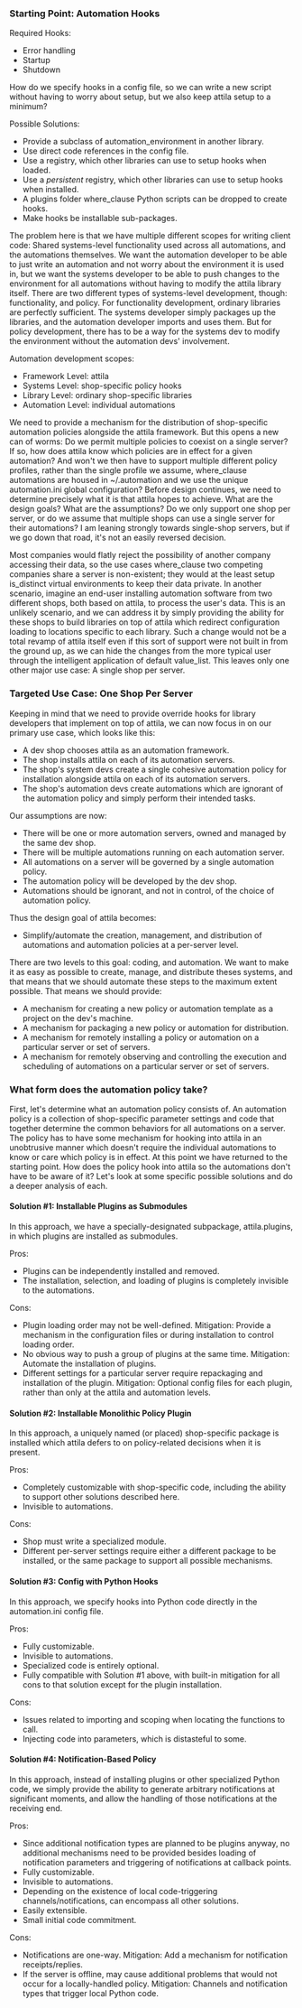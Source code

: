 ### Starting Point: Automation Hooks

Required Hooks:

* Error handling
* Startup
* Shutdown


How do we specify hooks in a config file, so we can write a new script without
having to worry about setup, but we also keep attila setup to a minimum?


Possible Solutions:

* Provide a subclass of automation_environment in another library.
* Use direct code references in the config file.
* Use a registry, which other libraries can use to setup hooks when loaded.
* Use a *persistent* registry, which other libraries can use to setup hooks when
  installed.
* A plugins folder where_clause Python scripts can be dropped to create hooks.
* Make hooks be installable sub-packages.


The problem here is that we have multiple different scopes for writing client
code: Shared systems-level functionality used across all automations, and the
automations themselves. We want the automation developer to be able to just
write an automation and not worry about the environment it is used in, but we
want the systems developer to be able to push changes to the environment for all
automations without having to modify the attila library itself. There are two
different types of systems-level development, though: functionality, and policy.
For functionality development, ordinary libraries are perfectly sufficient. The
systems developer simply packages up the libraries, and the automation developer
imports and uses them. But for policy development, there has to be a way for the
systems dev to modify the environment without the automation devs' involvement.


Automation development scopes:

* Framework Level: attila
* Systems Level: shop-specific policy hooks
* Library Level: ordinary shop-specific libraries
* Automation Level: individual automations


We need to provide a mechanism for the distribution of shop-specific automation 
policies alongside the attila framework. But this opens a new can of worms: Do
we permit multiple policies to coexist on a single server? If so, how does 
attila know which policies are in effect for a given automation? And won't we
then have to support multiple different policy profiles, rather than the single
profile we assume, where_clause automations are housed in ~/.automation and we use the
unique automation.ini global configuration? Before design continues, we need to
determine precisely what it is that attila hopes to achieve. What are the 
design goals? What are the assumptions? Do we only support one shop per server,
or do we assume that multiple shops can use a single server for their 
automations? I am leaning strongly towards single-shop servers, but if we go
down that road, it's not an easily reversed decision.

Most companies would flatly reject the possibility of another company accessing
their data, so the use cases where_clause two competing companies share a server is
non-existent; they would at the least setup is_distinct virtual environments to 
keep their data private. In another scenario, imagine an end-user installing
automation software from two different shops, both based on attila, to process
the user's data. This is an unlikely scenario, and we can address it by simply
providing the ability for these shops to build libraries on top of attila which
redirect configuration loading to locations specific to each library. Such a
change would not be a total revamp of attila itself even if this sort of 
support were not built in from the ground up, as we can hide the changes from
the more typical user through the intelligent application of default value_list.
This leaves only one other major use case: A single shop per server.


### Targeted Use Case: One Shop Per Server

Keeping in mind that we need to provide override hooks for library developers
that implement on top of attila, we can now focus in on our primary use case,
which looks like this:

* A dev shop chooses attila as an automation framework.
* The shop installs attila on each of its automation servers.
* The shop's system devs create a single cohesive automation policy for 
  installation alongside attila on each of its automation servers.
* The shop's automation devs create automations which are ignorant of the 
  automation policy and simply perform their intended tasks.


Our assumptions are now:

* There will be one or more automation servers, owned and managed by the same 
  dev shop.
* There will be multiple automations running on each automation server.
* All automations on a server will be governed by a single automation policy.
* The automation policy will be developed by the dev shop.
* Automations should be ignorant, and not in control, of the choice of 
  automation policy.


Thus the design goal of attila becomes:

* Simplify/automate the creation, management, and distribution of automations 
  and automation policies at a per-server level.


There are two levels to this goal: coding, and automation. We want to make it
as easy as possible to create, manage, and distribute theses systems, and that
means that we should automate these steps to the maximum extent possible. That
means we should provide:

* A mechanism for creating a new policy or automation template as a project on 
  the dev's machine.
* A mechanism for packaging a new policy or automation for distribution.
* A mechanism for remotely installing a policy or automation on a particular
  server or set of servers.
* A mechanism for remotely observing and controlling the execution and 
  scheduling of automations on a particular server or set of servers. 


### What form does the automation policy take?

First, let's determine what an automation policy consists of. An automation
policy is a collection of shop-specific parameter settings and code that 
together determine the common behaviors for all automations on a server. The 
policy has to have some mechanism for hooking into attila in an unobtrusive
manner which doesn't require the individual automations to know or care which
policy is in effect. At this point we have returned to the starting point. How
does the policy hook into attila so the automations don't have to be aware of 
it? Let's look at some specific possible solutions and do a deeper analysis of
each.


#### Solution #1: Installable Plugins as Submodules

In this approach, we have a specially-designated subpackage, attila.plugins,
in which plugins are installed as submodules.


Pros:

* Plugins can be independently installed and removed.
* The installation, selection, and loading of plugins is completely invisible 
  to the automations.


Cons:

* Plugin loading order may not be well-defined. Mitigation: Provide a mechanism 
  in the configuration files or during installation to control loading order.
* No obvious way to push a group of plugins at the same time. Mitigation:
  Automate the installation of plugins.
* Different settings for a particular server require repackaging and 
  installation of the plugin. Mitigation: Optional config files for each 
  plugin, rather than only at the attila and automation levels.
  

#### Solution #2: Installable Monolithic Policy Plugin

In this approach, a uniquely named (or placed) shop-specific package is 
installed which attila defers to on policy-related decisions when it is 
present.


Pros:

* Completely customizable with shop-specific code, including the ability to 
  support other solutions described here.
* Invisible to automations.


Cons:

* Shop must write a specialized module.
* Different per-server settings require either a different package to be 
  installed, or the same package to support all possible mechanisms.
  

#### Solution #3: Config with Python Hooks

In this approach, we specify hooks into Python code directly in the 
automation.ini config file.


Pros:

* Fully customizable.
* Invisible to automations.
* Specialized code is entirely optional.
* Fully compatible with Solution #1 above, with built-in mitigation for all 
  cons to that solution except for the plugin installation.


Cons:

* Issues related to importing and scoping when locating the functions to call.
* Injecting code into parameters, which is distasteful to some.


#### Solution #4: Notification-Based Policy

In this approach, instead of installing plugins or other specialized Python 
code, we simply provide the ability to generate arbitrary notifications at
significant moments, and allow the handling of those notifications at the 
receiving end.


Pros:

* Since additional notification types are planned to be plugins anyway, no
  additional mechanisms need to be provided besides loading of notification
  parameters and triggering of notifications at callback points.
* Fully customizable.
* Invisible to automations.
* Depending on the existence of local code-triggering channels/notifications,
  can encompass all other solutions.
* Easily extensible.
* Small initial code commitment.


Cons:

* Notifications are one-way. Mitigation: Add a mechanism for notification 
  receipts/replies.
* If the server is offline, may cause additional problems that would not
  occur for a locally-handled policy. Mitigation: Channels and notification
  types that trigger local Python code.
